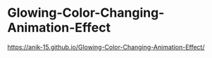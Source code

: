 # Glowing-Color-Changing-Animation-Effect
https://anik-15.github.io/Glowing-Color-Changing-Animation-Effect/
